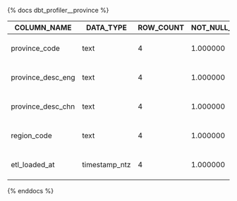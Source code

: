 {% docs dbt_profiler__province %}

| COLUMN_NAME       | DATA_TYPE     | ROW_COUNT | NOT_NULL_PROPORTION | DISTINCT_PROPORTION | DISTINCT_COUNT | IS_UNIQUE | MIN                     | MAX                     | AVG | STD_DEV_POPULATION | STD_DEV_SAMPLE | PROFILED_AT                   |
| ----------------- | ------------- | --------- | ------------------- | ------------------- | -------------- | --------- | ----------------------- | ----------------------- | --- | ------------------ | -------------- | ----------------------------- |
| province_code     | text          | 4         | 1.000000            | 1.000000            | 4              | TRUE      |                         |                         |     |                    |                | 2023-02-21 12:58:05.254 -0800 |
| province_desc_eng | text          | 4         | 1.000000            | 1.000000            | 4              | TRUE      |                         |                         |     |                    |                | 2023-02-21 12:58:05.254 -0800 |
| province_desc_chn | text          | 4         | 1.000000            | 1.000000            | 4              | TRUE      |                         |                         |     |                    |                | 2023-02-21 12:58:05.254 -0800 |
| region_code       | text          | 4         | 1.000000            | 0.250000            | 1              | FALSE     |                         |                         |     |                    |                | 2023-02-21 12:58:05.254 -0800 |
| etl_loaded_at     | timestamp_ntz | 4         | 1.000000            | 1.000000            | 4              | TRUE      | 2023-02-21 02:52:22.953 | 2023-02-21 02:52:24.416 |     |                    |                | 2023-02-21 12:58:05.254 -0800 |

{% enddocs %}
